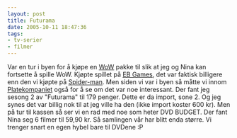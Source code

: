 ```yaml
---
layout: post
title: Futurama
date: 2005-10-11 18:47:36
tags: 
- tv-serier
- filmer
---
```

Var en tur i byen for å kjøpe en <a href="http://www.worldofwarcraft.com/">WoW</a> pakke til slik at jeg og Nina kan fortsette å spille WoW. Kjøpte spillet på <a href="http://www.ebgames.no/">EB Games</a>, det var faktisk billigere enn den vi kjøpte på <a href="http://www.spiderman.no/">Spider-man</a>. Men siden vi var i byen så måtte vi innom <a href="http://www.platekompaniet.no/">Platekompaniet</a> også for å se om det var noe interessant. Der fant jeg sesong 2 av "Futurama" til 179 penger. Dette er da import, sone 2. Og jeg synes det var billig nok til at jeg ville ha den (ikke import koster 600 kr). Men på tur til kassen så ser vi en rad med noe som heter DVD BUDGET. Der fant Nina seg 6 filmer til 59,90 kr. Så samlingen vår har blitt enda større. Vi trenger snart en egen hybel bare til DVDene :P
